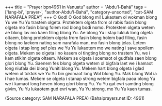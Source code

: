 +++
title = "Prayer bpn4961 in Vanuatu"
author = "Abdu'l-Bahá"
tags = ['lang-bi', 'prayer-', "author-Abdu'l-Bahá", "category-unsorted", "cat-SAM  NARAFALA  PREA"]
+++
O God! O God blong mi! Lukaotem ol wokman blong Yu we Yu Yu trastem olgeta. Protektem olgeta from ol rabis fasin blong olgeta mo fasin blong folem rod blong bodi nomo. Protektem olgeta wetem ae blong lav mo kaen filing blong Yu. Ae blong Yu i stap lukluk long olgeta oltaem, blong protektem olgeta from fasin blong holem bad filing, fasin blong no laekem nating sam narafala man, mo fasin blong jelas. Letem olgeta i stap long sef ples we Yu Yu lukaotem mo we nating i save spoilem olgeta. Mekem se olgeta i no kasem ol tingting blong no trastem Yu, we i kam stikim olgeta oltaem. Mekem se olgeta i soemaot ol gudfala saen blong glori blong Yu. Saenem fes blong olgeta wetem ol bigfala laet we i kamaot long niufala dei blong Yuniti blong Yu. Mekem hart blong olgeta i glad wetem ol toktok we Yu Yu bin givimaot long Wol blong Yu. Mak blong Wol ia i hae tumas. Mekem se olgeta i stanap strong wetem bigfala paoa blong Yu we i kamaot long heven blong glori blong Yu.
Yu Yu gat evri samting blong givim, Yu Yu lukaotem gud evri wan, Yu Yu strong, mo Yu Yu kaen tumas.

(Source category: SAM  NARAFALA  PREA)
(Bahaiprayers.net ID: 4961)
